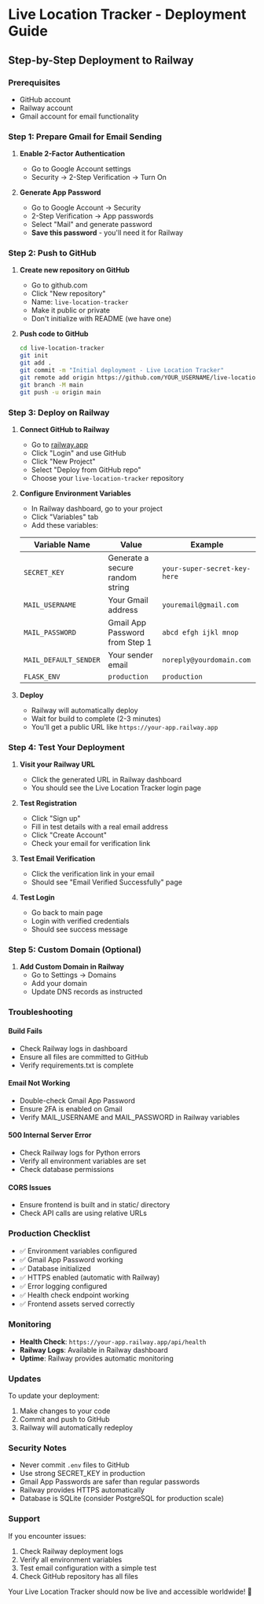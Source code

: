 # Live Location Tracker - Deployment Guide

## Step-by-Step Deployment to Railway

### Prerequisites
- GitHub account
- Railway account
- Gmail account for email functionality

### Step 1: Prepare Gmail for Email Sending

1. **Enable 2-Factor Authentication**
   - Go to Google Account settings
   - Security → 2-Step Verification → Turn On

2. **Generate App Password**
   - Go to Google Account → Security
   - 2-Step Verification → App passwords
   - Select "Mail" and generate password
   - **Save this password** - you'll need it for Railway

### Step 2: Push to GitHub

1. **Create new repository on GitHub**
   - Go to github.com
   - Click "New repository"
   - Name: `live-location-tracker`
   - Make it public or private
   - Don't initialize with README (we have one)

2. **Push code to GitHub**
   ```bash
   cd live-location-tracker
   git init
   git add .
   git commit -m "Initial deployment - Live Location Tracker"
   git remote add origin https://github.com/YOUR_USERNAME/live-location-tracker.git
   git branch -M main
   git push -u origin main
   ```

### Step 3: Deploy on Railway

1. **Connect GitHub to Railway**
   - Go to [railway.app](https://railway.app)
   - Click "Login" and use GitHub
   - Click "New Project"
   - Select "Deploy from GitHub repo"
   - Choose your `live-location-tracker` repository

2. **Configure Environment Variables**
   - In Railway dashboard, go to your project
   - Click "Variables" tab
   - Add these variables:

   | Variable Name | Value | Example |
   |---------------|-------|---------|
   | `SECRET_KEY` | Generate a secure random string | `your-super-secret-key-here` |
   | `MAIL_USERNAME` | Your Gmail address | `youremail@gmail.com` |
   | `MAIL_PASSWORD` | Gmail App Password from Step 1 | `abcd efgh ijkl mnop` |
   | `MAIL_DEFAULT_SENDER` | Your sender email | `noreply@yourdomain.com` |
   | `FLASK_ENV` | `production` | `production` |

3. **Deploy**
   - Railway will automatically deploy
   - Wait for build to complete (2-3 minutes)
   - You'll get a public URL like `https://your-app.railway.app`

### Step 4: Test Your Deployment

1. **Visit your Railway URL**
   - Click the generated URL in Railway dashboard
   - You should see the Live Location Tracker login page

2. **Test Registration**
   - Click "Sign up"
   - Fill in test details with a real email address
   - Click "Create Account"
   - Check your email for verification link

3. **Test Email Verification**
   - Click the verification link in your email
   - Should see "Email Verified Successfully" page

4. **Test Login**
   - Go back to main page
   - Login with verified credentials
   - Should see success message

### Step 5: Custom Domain (Optional)

1. **Add Custom Domain in Railway**
   - Go to Settings → Domains
   - Add your domain
   - Update DNS records as instructed

### Troubleshooting

#### Build Fails
- Check Railway logs in dashboard
- Ensure all files are committed to GitHub
- Verify requirements.txt is complete

#### Email Not Working
- Double-check Gmail App Password
- Ensure 2FA is enabled on Gmail
- Verify MAIL_USERNAME and MAIL_PASSWORD in Railway variables

#### 500 Internal Server Error
- Check Railway logs for Python errors
- Verify all environment variables are set
- Check database permissions

#### CORS Issues
- Ensure frontend is built and in static/ directory
- Check API calls are using relative URLs

### Production Checklist

- ✅ Environment variables configured
- ✅ Gmail App Password working
- ✅ Database initialized
- ✅ HTTPS enabled (automatic with Railway)
- ✅ Error logging configured
- ✅ Health check endpoint working
- ✅ Frontend assets served correctly

### Monitoring

- **Health Check**: `https://your-app.railway.app/api/health`
- **Railway Logs**: Available in Railway dashboard
- **Uptime**: Railway provides automatic monitoring

### Updates

To update your deployment:
1. Make changes to your code
2. Commit and push to GitHub
3. Railway will automatically redeploy

### Security Notes

- Never commit `.env` files to GitHub
- Use strong SECRET_KEY in production
- Gmail App Passwords are safer than regular passwords
- Railway provides HTTPS automatically
- Database is SQLite (consider PostgreSQL for production scale)

### Support

If you encounter issues:
1. Check Railway deployment logs
2. Verify all environment variables
3. Test email configuration with a simple test
4. Check GitHub repository has all files

Your Live Location Tracker should now be live and accessible worldwide! 🚀

